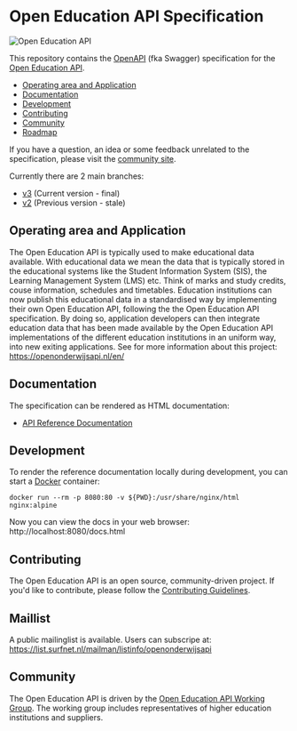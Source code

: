 # Open Education API Specification

![Open Education API](logo.png)

This repository contains the [OpenAPI](https://github.com/OAI/OpenAPI-Specification) (fka Swagger) specification for the [Open Education API](https://openonderwijsapi.nl/en/).

* [Operating area and Application](#operating-area-and-application)
* [Documentation](#documentation)
* [Development](#development)
* [Contributing](#contributing)
* [Community](#community)
* [Roadmap](ROADMAP.md)

If you have a question, an idea or some feedback unrelated to the specification, please visit the [community site](https://plus.google.com/communities/106455663981908394819).

Currently there are 2 main branches:

* [v3](https://github.com/open-education-api/specification/tree/master) (Current version - final)
* [v2](https://github.com/open-education-api/specification/tree/v2) (Previous version - stale)

## Operating area and Application

The Open Education API is typically used to make educational data available. With educational data we mean
the data that is typically stored in the educational systems like the Student Information System (SIS), the Learning Management System (LMS) etc. Think of marks and study credits, couse information, schedules and timetables.
Education institutions can now publish this educational data in a standardised way by implementing their own Open Education API, following the the Open Education API specification. By doing so, application developers can then integrate education data that has been made available by the Open Education API implementations of the different education institutions in an uniform way, into new exiting applications.
See for more information about this project: https://openonderwijsapi.nl/en/

## Documentation

The specification can be rendered as HTML documentation:

* [API Reference Documentation](https://open-education-api.github.io/specification/docs.html)

## Development

To render the reference documentation locally during development, you can start a [Docker](https://www.docker.com/community-edition/) container:

```
docker run --rm -p 8080:80 -v ${PWD}:/usr/share/nginx/html nginx:alpine
```

Now you can view the docs in your web browser: http://localhost:8080/docs.html

## Contributing

The Open Education API is an open source, community-driven project. If you'd like to contribute, please follow the [Contributing Guidelines](CONTRIBUTING.md).

## Maillist
A public mailinglist is available. Users can subscripe at:
https://list.surfnet.nl/mailman/listinfo/openonderwijsapi

## Community

The Open Education API is driven by the [Open Education API Working Group](https://openonderwijsapi.nl/en/community/). The working group includes representatives of higher education institutions and suppliers.
